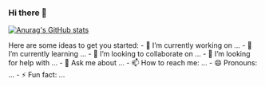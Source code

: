 ### Hi there 👋

[![Anurag's GitHub stats](https://github-readme-stats.vercel.app/api?username=taniii-shio&show_icons=true&theme=tokyonight)](https://github.com/anuraghazra/github-readme-stats)

<!-- **taniii-shio/taniii-shio** is a ✨ _special_ ✨ repository because its `README.md` (this file) appears on your GitHub profile. --!>

Here are some ideas to get you started:

- 🔭 I’m currently working on ...
- 🌱 I’m currently learning ...
- 👯 I’m looking to collaborate on ...
- 🤔 I’m looking for help with ...
- 💬 Ask me about ...
- 📫 How to reach me: ...
- 😄 Pronouns: ...
- ⚡ Fun fact: ...

